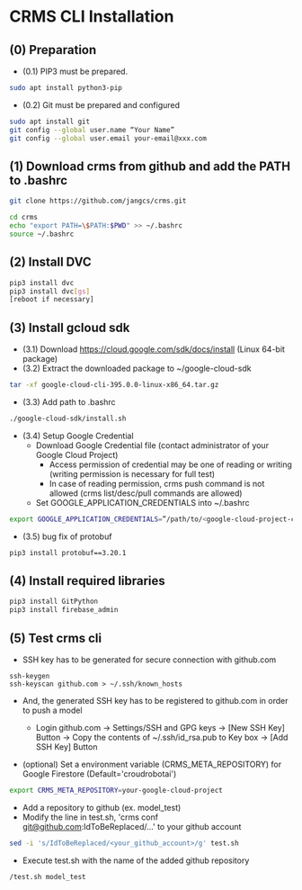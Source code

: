 **CRMS CLI Installation**
===
## (0) Preparation
* (0.1) PIP3 must be prepared.
```sh
sudo apt install python3-pip
```
* (0.2) Git must be prepared and configured
```sh
sudo apt install git
git config --global user.name “Your Name”
git config --global user.email your-email@xxx.com
```

## (1) Download crms from github and add the PATH to .bashrc
```sh
git clone https://github.com/jangcs/crms.git
```
```sh
cd crms
echo "export PATH=\$PATH:$PWD" >> ~/.bashrc
source ~/.bashrc
```

## (2) Install DVC
```sh
pip3 install dvc
pip3 install dvc[gs]
[reboot if necessary]
```
## (3) Install gcloud sdk
* (3.1) Download https://cloud.google.com/sdk/docs/install (Linux 64-bit package)
* (3.2) Extract the downloaded package to ~/google-cloud-sdk
```sh
tar -xf google-cloud-cli-395.0.0-linux-x86_64.tar.gz
```
* (3.3) Add path to .bashrc 
```sh
./google-cloud-sdk/install.sh
```
* (3.4) Setup Google Credential 
    * Download Google Credential file (contact administrator of your Google Cloud Project)
        * Access permission of credential may be one of reading or writing (writing permission is necessary for full test)
        * In case of reading permission, crms push command is not allowed (crms list/desc/pull commands are allowed) 
    * Set GOOGLE_APPLICATION_CREDENTIALS into ~/.bashrc
```sh
export GOOGLE_APPLICATION_CREDENTIALS=”/path/to/<google-cloud-project-credential>.json”
```
* (3.5) bug fix of protobuf
```sh
pip3 install protobuf==3.20.1
```

## (4) Install required libraries
```sh
pip3 install GitPython
pip3 install firebase_admin
```

## (5) Test crms cli
* SSH key has to be generated for secure connection with github.com    
```
ssh-keygen
ssh-keyscan github.com > ~/.ssh/known_hosts
```
* And, the generated SSH key has to be registered to github.com in order to push a model     
    * Login github.com -> Settings/SSH and GPG keys -> [New SSH Key] Button -> Copy the contents of ~/.ssh/id_rsa.pub to Key box -> [Add SSH Key] Button

* (optional) Set a environment variable (CRMS_META_REPOSITORY) for Google Firestore (Default='croudrobotai')
```sh
export CRMS_META_REPOSITORY=your-google-cloud-project
```
* Add a repository to github (ex. model_test)
* Modify the line in test.sh, 'crms conf git@github.com:IdToBeReplaced/...' to your github account 
```sh
sed -i 's/IdToBeReplaced/<your_github_account>/g' test.sh
```

* Execute test.sh with the name of the added github repository 
```sh
/test.sh model_test
```



